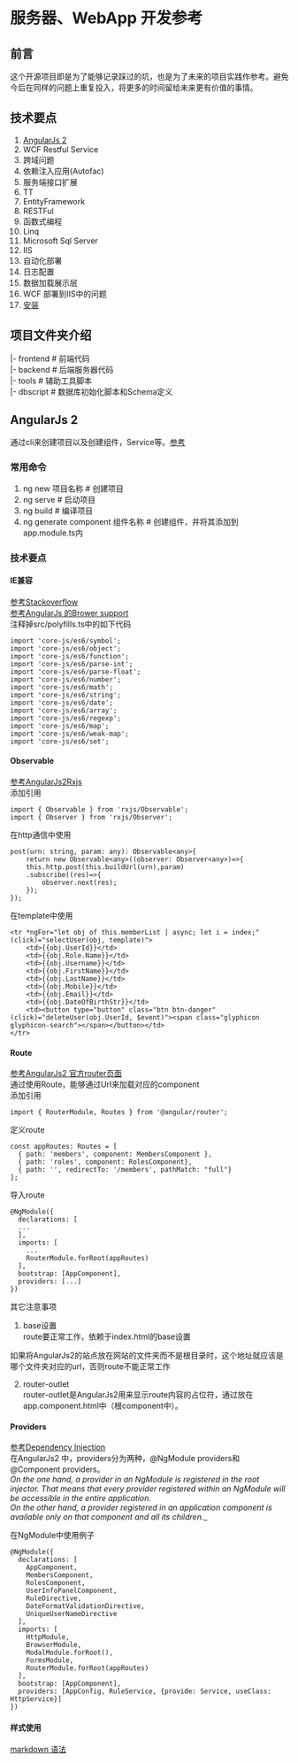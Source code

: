 # 服务器、WebApp 开发参考
## 前言

这个开源项目即是为了能够记录踩过的坑，也是为了未来的项目实践作参考。避免今后在同样的问题上重复投入，将更多的时间留给未来更有价值的事情。



## 技术要点

1. [AngularJs 2](#angularjs-2)
2. WCF Restful Service
3. 跨域问题
4. 依赖注入应用(Autofac)
5. 服务端接口扩展
6. TT
8. EntityFramework
9. RESTFul
10. 函数式编程
11. Linq
12. Microsoft Sql Server
13. IIS
14. 自动化部署
15. 日志配置
16. 数据加载展示层
17. WCF 部署到IIS中的问题
18. [安装](INSTALLATION.md)

## 项目文件夹介绍

|- frontend \# 前端代码  
|- backend \# 后端服务器代码  
|- tools \# 辅助工具脚本  
|- dbscript \# 数据库初始化脚本和Schema定义

## AngularJs 2

通过cli来创建项目以及创建组件，Service等。[参考](https://github.com/angular/angular-cli)

### 常用命令

1. ng new 项目名称 \# 创建项目
2. ng serve \# 启动项目 
3. ng build \# 编译项目
4. ng generate component 组件名称 \# 创建组件，并将其添加到app.module.ts内

### 技术要点

#### IE兼容

[参考Stackoverflow](https://stackoverflow.com/questions/35140718/angular-2-4-not-working-in-ie11)  
[参考AngularJs 的Brower support](https://angular.io/guide/browser-support)  
注释掉src/polyfills.ts中的如下代码  

	import 'core-js/es6/symbol';
	import 'core-js/es6/object';
	import 'core-js/es6/function';
	import 'core-js/es6/parse-int';
	import 'core-js/es6/parse-float';
	import 'core-js/es6/number';
	import 'core-js/es6/math';
	import 'core-js/es6/string';
	import 'core-js/es6/date';
	import 'core-js/es6/array';
	import 'core-js/es6/regexp';
	import 'core-js/es6/map';
	import 'core-js/es6/weak-map';
	import 'core-js/es6/set';


#### Observable
[参考AngularJs2Rxjs](http://www.angulartypescript.com/angular-2-rxjs-observable/)  
添加引用  

	import { Observable } from 'rxjs/Observable';
	import { Observer } from 'rxjs/Observer';

在http通信中使用  

	post(urn: string, param: any): Observable<any>{
		return new Observable<any>((observer: Observer<any>)=>{
	    this.http.post(this.buildUrl(urn),param)
	    .subscribe((res)=>{
	        observer.next(res);
	    });
	});

在template中使用  

	<tr *ngFor="let obj of this.memberList | async; let i = index;" (click)="selectUser(obj, template)">
		<td>{{obj.UserId}}</td>
		<td>{{obj.Role.Name}}</td>
		<td>{{obj.Username}}</td>
		<td>{{obj.FirstName}}</td>
		<td>{{obj.LastName}}</td>
		<td>{{obj.Mobile}}</td>
		<td>{{obj.Email}}</td>
		<td>{{obj.DateOfBirthStr}}</td>
		<td><button type="button" class="btn btn-danger" (click)="deleteUser(obj.UserId, $event)"><span class="glyphicon glyphicon-search"></span></button></td>
	</tr>

#### Route
[参考AngularJs2 官方router页面](https://angular.io/guide/router)  
通过使用Route，能够通过Url来加载对应的component  
添加引用  

	import { RouterModule, Routes } from '@angular/router';

定义route  

	const appRoutes: Routes = [
	  { path: 'members', component: MembersComponent },
	  { path: 'roles', component: RolesComponent},
	  { path: '', redirectTo: '/members', pathMatch: "full"}
	];

导入route  

	@NgModule({
	  declarations: [
	  ...
	  ],
	  imports: [
	  	...
	    RouterModule.forRoot(appRoutes)
	  ],
	  bootstrap: [AppComponent],
	  providers: [...]
	})

其它注意事项  
1. base设置  
route要正常工作，依赖于index.html的base设置


	<base href="/"/>


如果将AngularJs2的站点放在网站的文件夹而不是根目录时，这个地址就应该是哪个文件夹对应的url，否则route不能正常工作  

2. router-outlet  
router-outlet是AngularJs2用来显示route内容的占位符，通过放在app.component.html中（根component中）。  
#### Providers
[参考Dependency Injection](https://angular.io/guide/dependency-injection)  
在AngularJs2 中，providers分为两种，@NgModule providers和@Component providers。  
_On the one hand, a provider in an NgModule is registered in the root injector. That means that every provider registered within an NgModule will be accessible in the entire application.  
On the other hand, a provider registered in an application component is available only on that component and all its children.__

在NgModule中使用例子  

	@NgModule({
	  declarations: [
	    AppComponent,
	    MembersComponent,
	    RolesComponent,
	    UserInfoPanelComponent,
	    RuleDirective,
	    DateFormatValidationDirective,
	    UniqueUserNameDirective
	  ],
	  imports: [
	    HttpModule,
	    BrowserModule,
	    ModalModule.forRoot(),
	    FormsModule,
	    RouterModule.forRoot(appRoutes)
	  ],
	  bootstrap: [AppComponent],
	  providers: [AppConfig, RuleService, {provide: Service, useClass: HttpService}]
	})




#### 样式使用





[markdown 语法](https://equation85.github.io/blog/markdown-examples/)
